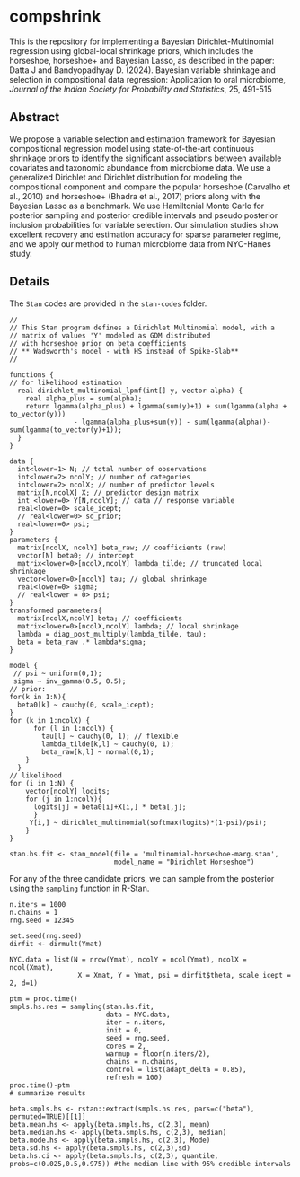 # compshrink

This is the repository for implementing a Bayesian Dirichlet-Multinomial regression using global-local shrinkage priors, which includes the horseshoe, horseshoe+ and Bayesian Lasso, as described in the paper: Datta J and Bandyopadhyay D. (2024). Bayesian variable shrinkage and selection in compositional data regression: Application to oral microbiome, *Journal of the Indian Society for Probability and Statistics*, 25, 491-515

## Abstract

We propose a variable selection and estimation framework for Bayesian compositional regression model using state-of-the-art continuous shrinkage priors to identify the significant associations between available covariates and taxonomic abundance from microbiome data. We use a generalized Dirichlet and Dirichlet distribution for modeling the compositional component and compare the popular horseshoe (Carvalho et al., 2010) and horseshoe+ (Bhadra et al., 2017) priors along with the Bayesian Lasso as a benchmark. We use Hamiltonial Monte Carlo for posterior sampling and posterior credible intervals and pseudo posterior inclusion probabilities for variable selection. Our simulation studies show excellent recovery and estimation accuracy for sparse parameter regime, and we apply our method to human microbiome data from NYC-Hanes study.

## Details 

The `Stan` codes are provided in the `stan-codes` folder. 

```{stan}
//
// This Stan program defines a Dirichlet Multinomial model, with a
// matrix of values 'Y' modeled as GDM distributed
// with horseshoe prior on beta coefficients 
// ** Wadsworth's model - with HS instead of Spike-Slab**
//

functions {
// for likelihood estimation
  real dirichlet_multinomial_lpmf(int[] y, vector alpha) {
    real alpha_plus = sum(alpha);
    return lgamma(alpha_plus) + lgamma(sum(y)+1) + sum(lgamma(alpha + to_vector(y)))
                - lgamma(alpha_plus+sum(y)) - sum(lgamma(alpha))-sum(lgamma(to_vector(y)+1));
  }
}

data {
  int<lower=1> N; // total number of observations
  int<lower=2> ncolY; // number of categories
  int<lower=2> ncolX; // number of predictor levels
  matrix[N,ncolX] X; // predictor design matrix
  int <lower=0> Y[N,ncolY]; // data // response variable
  real<lower=0> scale_icept;
  // real<lower=0> sd_prior;
  real<lower=0> psi;
}
parameters {
  matrix[ncolX, ncolY] beta_raw; // coefficients (raw)
  vector[N] beta0; // intercept
  matrix<lower=0>[ncolX,ncolY] lambda_tilde; // truncated local shrinkage
  vector<lower=0>[ncolY] tau; // global shrinkage
  real<lower=0> sigma;
  // real<lower = 0> psi;
}
transformed parameters{
  matrix[ncolX,ncolY] beta; // coefficients 
  matrix<lower=0>[ncolX,ncolY] lambda; // local shrinkage
  lambda = diag_post_multiply(lambda_tilde, tau);
  beta = beta_raw .* lambda*sigma;
}

model {
 // psi ~ uniform(0,1);
 sigma ~ inv_gamma(0.5, 0.5);
// prior:
for(k in 1:N){
  beta0[k] ~ cauchy(0, scale_icept);
}
for (k in 1:ncolX) {
      for (l in 1:ncolY) {
        tau[l] ~ cauchy(0, 1); // flexible 
        lambda_tilde[k,l] ~ cauchy(0, 1);
        beta_raw[k,l] ~ normal(0,1);
    }
  }
// likelihood
for (i in 1:N) {
    vector[ncolY] logits;
    for (j in 1:ncolY){
      logits[j] = beta0[i]+X[i,] * beta[,j];
      }
     Y[i,] ~ dirichlet_multinomial(softmax(logits)*(1-psi)/psi);
    }
}
```

```{r}
stan.hs.fit <- stan_model(file = 'multinomial-horseshoe-marg.stan', 
                          model_name = "Dirichlet Horseshoe")
```

For any of the three candidate priors, we can sample from the posterior using the `sampling` function in R-Stan. 

```{r}
n.iters = 1000
n.chains = 1
rng.seed = 12345

set.seed(rng.seed)
dirfit <- dirmult(Ymat)

NYC.data = list(N = nrow(Ymat), ncolY = ncol(Ymat), ncolX = ncol(Xmat),
                 X = Xmat, Y = Ymat, psi = dirfit$theta, scale_icept = 2, d=1) 

ptm = proc.time()
smpls.hs.res = sampling(stan.hs.fit, 
                        data = NYC.data, 
                        iter = n.iters,
                        init = 0,
                        seed = rng.seed,
                        cores = 2,
                        warmup = floor(n.iters/2),
                        chains = n.chains,
                        control = list(adapt_delta = 0.85),
                        refresh = 100)
proc.time()-ptm
# summarize results

beta.smpls.hs <- rstan::extract(smpls.hs.res, pars=c("beta"), permuted=TRUE)[[1]]
beta.mean.hs <- apply(beta.smpls.hs, c(2,3), mean)
beta.median.hs <- apply(beta.smpls.hs, c(2,3), median)
beta.mode.hs <- apply(beta.smpls.hs, c(2,3), Mode)
beta.sd.hs <- apply(beta.smpls.hs, c(2,3),sd)
beta.hs.ci <- apply(beta.smpls.hs, c(2,3), quantile, probs=c(0.025,0.5,0.975)) #the median line with 95% credible intervals
```

